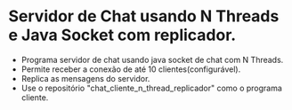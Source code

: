 # Servidor de Chat usando N Threads e Java Socket com replicador.

- Programa servidor de chat usando java socket de chat com N Threads.
- Permite receber a conexão de até 10 clientes(configurável).
- Replica as mensagens do servidor.
- Use o repositório "chat_cliente_n_thread_replicador" como o programa cliente.